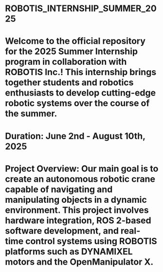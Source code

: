 # ROBOTIS_INTERNSHIP_SUMMER_2025
# Welcome to the official repository for the 2025 Summer Internship program in collaboration with ROBOTIS Inc.! This internship brings together students and robotics enthusiasts to develop cutting-edge robotic systems over the course of the summer.
# Duration: June 2nd - August 10th, 2025
# Project Overview: Our main goal is to create an autonomous robotic crane capable of navigating and manipulating objects in a dynamic environment. This project involves hardware integration, ROS 2-based software development, and real-time control systems using ROBOTIS platforms such as DYNAMIXEL motors and the OpenManipulator X.
